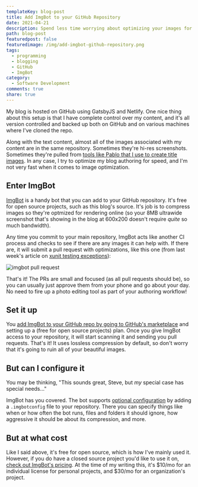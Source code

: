 ```yaml
---
templateKey: blog-post
title: Add ImgBot to your GitHub Repository
date: 2021-04-21
description: Spend less time worrying about optimizing your images for your blog, README, etc. and leave it to this simple but helpful bot. Free for open source.
path: blog-post
featuredpost: false
featuredimage: /img/add-imgbot-github-repository.png
tags:
  - programming
  - blogging
  - GitHub
  - ImgBot
category:
  - Software Development
comments: true
share: true
---
```


My blog is hosted on GitHub using GatsbyJS and Netlify. One nice thing about this setup is that I have complete control over my content, and it's all version controlled and backed up both on GitHub and on various machines where I've cloned the repo.

Along with the text content, almost all of the images associated with my content are in the same repository. Sometimes they're hi-res screenshots. Sometimes they're pulled from [tools like Pablo that I use to create title images](/using-pablo-to-create-title-images/). In any case, I try to optimize my blog authoring for speed, and I'm not very fast when it comes to image optimization.

## Enter ImgBot

[ImgBot](https://imgbot.net/) is a handy bot that you can add to your GitHub repository. It's free for open source projects, such as this blog's source. It's job is to compress images so they're optmized for rendering online (so your 8MB ultrawide screenshot that's showing in the blog at 600x200 doesn't require *quite* so much bandwidth).

Any time you commit to your main repository, ImgBot acts like another CI process and checks to see if there are any images it can help with. If there are, it will submit a pull request with optimizations, like this one (from last week's article on [xunit testing exceptions](/testing-exceptions-with-xunit-and-actions/)):

![imgbot pull request](/img/imgbot-pull-request.png)

That's it! The PRs are small and focused (as all pull requests should be), so you can usually just approve them from your phone and go about your day. No need to fire up a photo editing tool as part of your authoring workflow!

## Set it up

You [add ImgBot to your GitHub repo by going to GitHub's marketplace](https://github.com/marketplace/imgbot) and setting up a (free for open source projects) plan. Once you give ImgBot access to your repository, it will start scanning it and sending you pull requests. That's it! It uses lossless compression by default, so don't worry that it's going to ruin all of your beautiful images.

## But can I configure it

You may be thinking, "This sounds great, Steve, but *my* special case has special needs..."

ImgBot has you covered. The bot supports [optional configuration](https://imgbot.net/docs/#configuration) by adding a `.imgbotconfig` file to your repository. There you can specify things like when or how often the bot runs, files and folders it should ignore, how aggressive it should be about its compression, and more.

## But at what cost

Like I said above, it's free for open source, which is how I've mainly used it. However, if you do have a closed source project you'd like to use it on, [check out ImgBot's pricing](https://github.com/marketplace/imgbot#pricing-and-setup). At the time of my writing this, it's $10/mo for an individual license for personal projects, and $30/mo for an organization's project.

